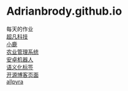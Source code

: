 # Adrianbrody.github.io
每天的作业
<br>
<a href="https://adrianbrody.github.io/%E8%B6%85%E5%87%A1%E7%A7%91%E6%8A%801/html/%E8%B6%85%E5%87%A1%E7%A7%91%E6%8A%80.html">超凡科技</a>
<br>
<a href="https://adrianbrody.github.io/%E5%B0%8F%E9%B9%BF/html/%E5%B0%8F%E9%B9%BF.html">小鹿</a>
<br>
<a href="https://adrianbrody.github.io/%E5%86%9C%E4%B8%9A%E7%AE%A1%E7%90%86%E7%B3%BB%E7%BB%9F/html/%E7%AE%A1%E7%90%86%E7%B3%BB%E7%BB%9F.html">
农业管理系统</a>
<br>
<a href="https://adrianbrody.github.io/dya11%E7%BB%83%E4%B9%A0/html/%E5%AE%89%E5%8D%93%E5%B0%8F%E4%BA%BA.html">安卓机器人</a>
<br>
<a href="https://adrianbrody.github.io/dya11%E7%BB%83%E4%B9%A0/html/%E8%AF%AD%E4%B9%89%E5%8C%96%E6%A0%87%E7%AD%BE.html">语义化标签</a>
<br>
<a href="https://adrianbrody.github.io/day14%E4%BD%9C%E4%B8%9A/html/%E5%BC%80%E6%BA%90%E5%8D%9A%E5%AE%A2%E9%A1%B5%E9%9D%A2.html">开源博客页面</a>
<br>
<a href="https://adrianbrody.github.io/day14%E4%BD%9C%E4%B8%9A/html/allpyra.html">allpyra</a>
